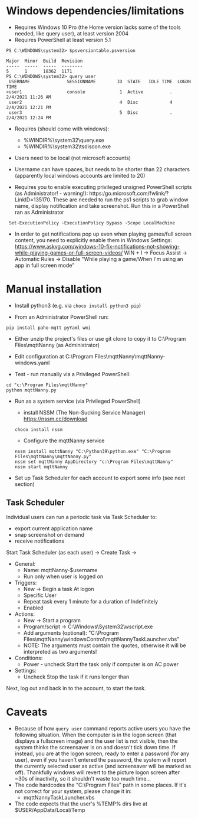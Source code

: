 # Windows dependencies/limitations
 - Requires Windows 10 Pro (the Home version lacks some of the tools needed, like query user), at least version 2004
 - Requires PowerShell at least version 5.1
```
PS C:\WINDOWS\system32> $psversiontable.psversion

Major  Minor  Build  Revision
-----  -----  -----  --------
5      1      18362  1171
PS C:\WINDOWS\system32> query user
 USERNAME              SESSIONNAME        ID  STATE   IDLE TIME  LOGON TIME
>user1                 console             1  Active          .  2/4/2021 11:26 AM
 user2                                     4  Disc            4  2/4/2021 12:21 PM
 user3                                     5  Disc            .  2/4/2021 12:24 PM
```

 - Requires (should come with windows): 
    - %WINDIR%\system32\query.exe
    - %WINDIR%\system32\tsdiscon.exe

 - Users need to be local (not microsoft accounts)
 - Username can have spaces, but needs to be shorter than 22 characters (apparently local windows accounts are limited to 20)
 - Requires you to enable executing privileged unsigned PowerShell scripts (as Administrator! - warning!):  https:/go.microsoft.com/fwlink/?LinkID=135170. These are needed to run the ps1 scripts to grab window name, display notification and take screenshot.
   Run this in a PowerShell ran as Administrator
```
 Set-ExecutionPolicy -ExecutionPolicy Bypass -Scope LocalMachine
```
 - In order to get notifications pop up even when playing games/full screen content, you need to explicitly enable them in Windows Settings:
  https://www.askvg.com/windows-10-fix-notifications-not-showing-while-playing-games-or-full-screen-videos/
  WIN + I -> Focus Assist -> Automatic Rules -> Disable "While playing a game/When I'm using an app in full screen mode"

# Manual installation
 - Install python3 (e.g. via `choco install python3 pip`)

 - From an Administrator PowerShell run:
```
pip install paho-mqtt pyYaml wmi
```

 - Either unzip the project's files or use git clone to copy it to C:\Program Files\mqttNanny (as Administrator)

 - Edit configuration at C:\Program Files\mqttNanny\mqttNanny-windows.yaml

 - Test - run manually via a Privileged PowerShell: 
 ```
 cd "c:\Program Files\mqttNanny"
 python mqttNanny.py
 ```

 - Run as a system service (via Privileged PowerShell)
   - install NSSM (The Non-Sucking Service Manager) https://nssm.cc/download
   ```
   choco install nssm
   ```
   - Configure the mqttNanny service
   ```
   nssm install mqttNanny "C:\Python39\python.exe" "C:\Program Files\mqttNanny\mqttNanny.py"
   nssm set mqttNanny AppDirectory "c:\Program Files\mqttNanny"
   nssm start mqttNanny
   ```

 - Set up Task Scheduler for each account to export some info (see next section)

## Task Scheduler
Individual users can run a periodic task via Task Scheduler to: 
 - export current application name
 - snap screenshot on demand
 - receive notifications

Start Task Scheduler (as each user) -> Create Task -> 
 - General:
   - Name: mqttNanny-$username
   - Run only when user is logged on
 - Triggers:
   - New -> Begin a task At logon
   - Specific User
   - Repeat task every 1 minute for a duration of Indefinitely
   - Enabled
 - Actions:
   - New -> Start a program
   - Program/script -> C:\Windows\System32\wscript.exe
   - Add arguments (optional): "C:\Program Files\mqttNanny\windowsControl\mqttNannyTaskLauncher.vbs" 
   - NOTE: The arguments must contain the quotes, otherwise it will be interpreted as two arguments!
 - Conditions:
   - Power - uncheck Start the task only if computer is on AC power
 - Settings:
   - Uncheck Stop the task if it runs longer than

Next, log out and back in to the account, to start the task.

# Caveats
 - Because of how `query user` command reports active users you have the following situation. When the computer is in the logon screen (that displays a fullscreen image) and the user list is not visible, then the system thinks the screensaver is on and doesn't tick down time. If instead, you are at the logon screen, ready to enter a password (for any user), even if you haven't entered the password, the system will report the currently selected user as active (and screensaver will be marked as off). Thankfully windows will revert to the picture logon screen after ~30s of inactivity, so it shouldn't waste too much time...
 - The code hardcodes the "C:\Program Files" path in some places. If it's not correct for your system, please change it in:
   - mqttNannyTaskLauncher.vbs
 - The code expects that the user's %TEMP% dirs live at $USER/AppData/Local/Temp